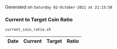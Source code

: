 Generated on `Saturday 02-October-2021 at 21:15:58`

### Current to Target Coin Ratio
`current_coin_ratio.sh`

Date|Current|Target|Ratio
---|---|---|---
